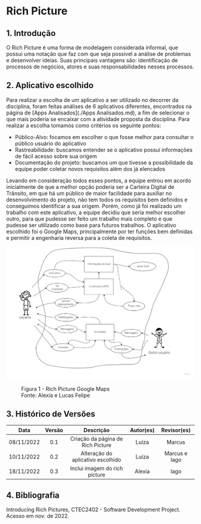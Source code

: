 # Rich Picture

## 1. Introdução

O Rich Picture é uma forma de modelagem considerada informal, que possui uma notação que faz com que seja possível a análise de problemas e desenvolver ideias. Suas principais vantagens são: identificação de processos de negócios, atores e suas responsabilidades nesses processos.

## 2. Aplicativo escolhido

Para realizar a escolha de um aplicativo a ser utilizado no decorrer da disciplina, foram feitas análises de 6 aplicativos diferentes, encontrados na página de [Apps Analisados](./Apps Analisados.md), a fim de selecionar o que mais poderia se encaixar com a atividade proposta da disciplina. Para realizar a escolha tomamos como critérios os seguinte pontos:

* Público-Alvo: focamos em escolher o que fosse melhor para consultar o público usuário do aplicativo
* Rastreabilidade: buscamos entender se o aplicativo possui informações de fácil acesso sobre sua origem
* Documentação do projeto: buscamos um que tivesse a possibilidade da equipe poder coletar novos requisitos além dos já elencados

Levando em consideração todos esses pontos, a equipe entrou em acordo inicialmente de que a melhor opção poderia ser a Carteira Digital de Trânsito, em que há um público de maior facilidade para auxiliar no desenvolvimento do projeto, não tem todos os requisitos bem definidos e conseguimos identificar a sua origem. Porém, como já foi realizado um trabalho com este aplicativo, a equipe decidiu que seria melhor escolher outro, para que pudesse ser feito um trabalho mais completo e que pudesse ser utilizado como base para futuros trabalhos. O aplicativo escolhido foi o Google Maps, principalmente por ter funções bem definidas e permitir a engenharia reversa para a coleta de requisitos.

![GoogleMaps](../assets/richPictures/GoogleMapsRich.jpg)

<figure markdown >
  <figcaption>Figura 1 - Rich Picture Google Maps</figcaption>
  <figcaption>Fonte: Alexia e  Lucas Felipe</figcaption>
</figure>

## 3. Histórico de Versões

| Data | Versão | Descrição | Autor(es) | Revisor(es) |
| :--: | :----: | :-------: | :---: | :---: |
| 08/11/2022 | 0.1 | Criação da página de Rich Picture | Luíza | Marcus |
| 10/11/2022 | 0.2 | Alteração do aplicativo escolhido | Luíza | Marcus e Iago |
| 18/11/2022 | 0.3 | Inclui imagem do rich picture | Alexia | Iago |

## 4. Bibliografia

Introducing Rich Pictures, CTEC2402 - Software Development Project. Acesso em nov. de 2022.
